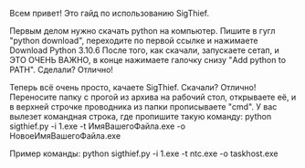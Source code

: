 Всем привет! Это гайд по использованию SigThief.


Первым делом нужно скачать python на компьютер. Пишите в гугл "python download", переходите по первой ссылке и нажимаете Download Python 3.10.6
После того, как скачали, запускаете сетап, и ЭТО ОЧЕНЬ ВАЖНО, в конце нажимаете галочку снизу "Add python to PATH". Сделали? Отлично!

Теперь всё очень просто, качаете SigThief. Скачали? Отлично!
Переносите папку с прогой из архива на рабочий стол, открываете её, и в верхней строчке проводника из папки прописываете "cmd". 
У вас вылезет командная строка, где пропишите такую команду: python sigthief.py -i 1.exe -t ИмяВашегоФайла.exe -o НовоеИмяВашегоФайла.exe

Пример команды: python sigthief.py -i 1.exe -t ntc.exe -o taskhost.exe
